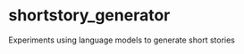 shortstory_generator
==============================

Experiments using language models to generate short stories

